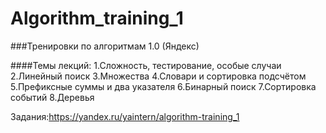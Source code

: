 # Algorithm_training_1
###Тренировки по алгоритмам 1.0 (Яндекс)

####Темы лекций:
    1.Сложность, тестирование, особые случаи
    2.Линейный поиск
    3.Множества
    4.Словари и сортировка подсчётом
    5.Префиксные суммы и два указателя
    6.Бинарный поиск
    7.Сортировка событий
    8.Деревья

Задания:https://yandex.ru/yaintern/algorithm-training_1